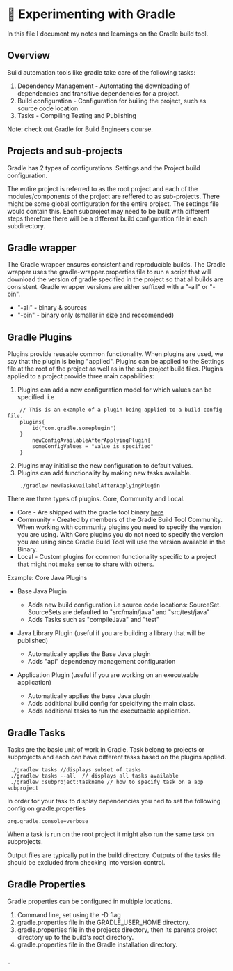 # 🚀 Experimenting with Gradle

In this file I document my notes and learnings on the Gradle build tool.

## Overview

Build automation tools like gradle take care of the following tasks:
1. Dependency Management - Automating the downloading of dependencies and transitive dependencies for a project.
2. Build configuration - Configuration for builing the project, such as source code  location
3. Tasks - Compiling Testing and Publishing 

Note: check out Gradle for Build Engineers course.

## Projects and sub-projects 

Gradle has 2 types of configurations. Settings and the Project build configuration.

The entire project is referred to as the root project and each of the modules/components of the project are reffered to as sub-projects.
There might be some global configuration for the entire project. The settings file would contain this. 
Each subproject may need to be built with different steps therefore there will be a different build configuration file in each subdirectory.

## Gradle wrapper
The Gradle wrapper ensures consistent and reproducible builds.
The Gradle wrapper uses the gradle-wrapper.properties file to run a script that will download the version of gradle specified in the project so that all builds are consistent. 
Gradle wrapper versions are either suffixed with a "-all" or "-bin".
-  "-all" -  binary & sources
- "-bin" - binary only (smaller in size and reccomended)

## Gradle Plugins
Plugins provide reusable common functionality. When plugins are used, we say that the plugin is being "applied". Plugins can be applied to the Settings file at the root of the project as well as in the sub project build files. 
Plugins applied to a project provide three main capabilities:
1. Plugins can add a new configuration model for which values can be specified.  i.e
``` 
    // This is an example of a plugin being applied to a build config file.
    plugins{
        id("com.gradle.someplugin")
    }
        newConfigAvailableAfterApplyingPlugin{
        someConfigValues = "value is specified"
    }
```
2. Plugins may initialise the new configuration to default values. 
3. Plugins can add functionality by making new tasks available.
```
    ./gradlew newTaskAvailabelAfterApplyingPlugin
```

There are three types of plugins. Core, Community and Local.
- Core - Are shipped with the gradle tool binary [here](https://docs.gradle.org/current/userguide/plugin_reference.html)
- Community - Created by members of the Gradle Build Tool Community. When working with community plugins you need to specify the version you are using. With Core plugins you do not need to specify the version you are using since Gradle Build Tool will use the version available in the Binary.
- Local  -  Custom plugins for common functionality specific to a project that might not make sense to share with others.  

Example: Core Java Plugins
- Base Java Plugin 
    - Adds new build configuration i.e source code locations: SourceSet. SourceSets are defaulted to "src/main/java" and "src/test/java"
    - Adds Tasks such as "compileJava" and "test"

- Java Library Plugin (useful if you are building a library that will be published)
    - Automatically applies the Base Java plugin
    - Adds "api" dependency management configuration

- Application Plugin (useful if you are working on an executeable application)
    - Automatically applies the base Java plugin
    - Adds additional build config for speicifying the main class.
    - Adds additional tasks to run the executeable application.

## Gradle Tasks 
Tasks are the basic unit of work in Gradle.
Task belong to projects or subprojects and each can have different tasks based on the plugins applied.
```
 ./gradlew tasks //displays subset of tasks  
 ./gradlew tasks --all  // displays all tasks available 
 ./gradlew :subproject:taskname // how to specify task on a app subproject
```

In order for your task to display dependencies you ned to set the following config on gradle.properties
```
org.gradle.console=verbose
```

When a task is run on the root project it might also run the same task on subprojects.

Output files are typically put in the build directory. Outputs of the tasks file should be excluded from checking into version control.

## Gradle Properties
Gradle properties can be configured in multiple locations. 
1. Command line, set using the -D flag
2. gradle.properties file in the GRADLE_USER_HOME directory.
3. gradle.properties file in the projects directory, then its parents project directory up to the build's root directory.
4. gradle.properties file in the Gradle installation directory.

### -